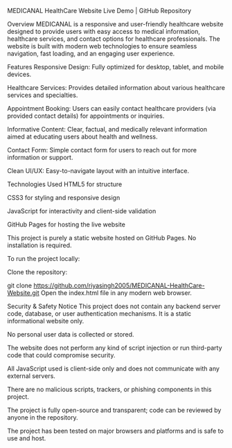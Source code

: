 MEDICANAL HealthCare Website
Live Demo | GitHub Repository

Overview
MEDICANAL is a responsive and user-friendly healthcare website designed to provide users with easy access to medical information, healthcare services, and contact options for healthcare professionals. The website is built with modern web technologies to ensure seamless navigation, fast loading, and an engaging user experience.

Features
Responsive Design: Fully optimized for desktop, tablet, and mobile devices.

Healthcare Services: Provides detailed information about various healthcare services and specialties.

Appointment Booking: Users can easily contact healthcare providers (via provided contact details) for appointments or inquiries.

Informative Content: Clear, factual, and medically relevant information aimed at educating users about health and wellness.

Contact Form: Simple contact form for users to reach out for more information or support.

Clean UI/UX: Easy-to-navigate layout with an intuitive interface.

Technologies Used
HTML5 for structure

CSS3 for styling and responsive design

JavaScript for interactivity and client-side validation

GitHub Pages for hosting the live website


This project is purely a static website hosted on GitHub Pages. No installation is required.

To run the project locally:

Clone the repository:

git clone https://github.com/riyasingh2005/MEDICANAL-HealthCare-Website.git
Open the index.html file in any modern web browser.

Security & Safety Notice
This project does not contain any backend server code, database, or user authentication mechanisms. It is a static informational website only.

No personal user data is collected or stored.

The website does not perform any kind of script injection or run third-party code that could compromise security.

All JavaScript used is client-side only and does not communicate with any external servers.

There are no malicious scripts, trackers, or phishing components in this project.

The project is fully open-source and transparent; code can be reviewed by anyone in the repository.

The project has been tested on major browsers and platforms and is safe to use and host.
